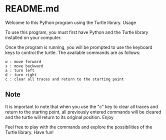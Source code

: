 <h1>README.md</h1>

Welcome to this Python program using the Turtle library.
Usage

To use this program, you must first have Python and the Turtle library installed on your computer.

Once the program is running, you will be prompted to use the keyboard keys to control the turtle. The available commands are as follows:

    w : move forward
    s : move backward
    a : turn left
    d : turn right
    c : clear all traces and return to the starting point

<h2>Note</h2>

It is important to note that when you use the "c" key to clear all traces and return to the starting point, all previously entered commands will be cleared and the turtle will return to its original position.
Enjoy

Feel free to play with the commands and explore the possibilities of the Turtle library. Have fun!
